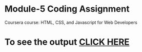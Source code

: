 # Module-5 Coding Assignment

Coursera course: HTML, CSS, and Javascript for Web Developers

# To see the output [CLICK HERE](https://jennychavan.github.io/Coursera-test/Assignment/module5/index.html)



